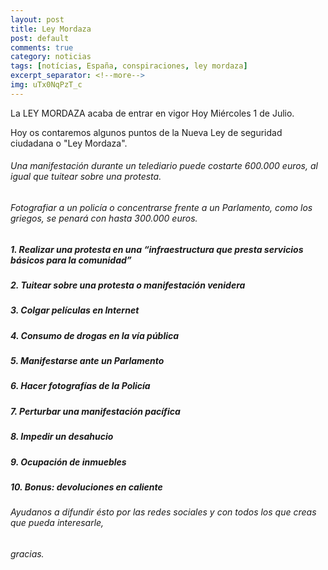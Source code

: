 ```yaml
---
layout: post
title: Ley Mordaza
post: default
comments: true
category: noticias
tags: [notícias, España, conspiraciones, ley mordaza]
excerpt_separator: <!--more-->
img: uTx0NqPzT_c
---
```


La LEY MORDAZA acaba de entrar en vigor Hoy Miércoles 1 de Julio.

Hoy os contaremos algunos puntos de la Nueva Ley de seguridad ciudadana o "Ley Mordaza".

<!--more-->

###### Una manifestación durante un telediario puede costarte 600.000 euros, al igual que tuitear sobre una protesta.


###### Fotografiar a un policía o concentrarse frente a un Parlamento, como los griegos, se penará con hasta 300.000 euros.


##### 1. Realizar una protesta en una “infraestructura que presta servicios básicos para la comunidad”

##### 2. Tuitear sobre una protesta o manifestación venidera

##### 3. Colgar películas en Internet

##### 4. Consumo de drogas en la vía pública

##### 5. Manifestarse ante un Parlamento

##### 6. Hacer fotografías de la Policía

##### 7. Perturbar una manifestación pacífica

##### 8. Impedir un desahucio

##### 9. Ocupación de inmuebles

##### 10. Bonus: devoluciones en caliente


###### Ayudanos a difundir ésto por las redes sociales y con todos los que creas que pueda interesarle, 


###### gracias.


